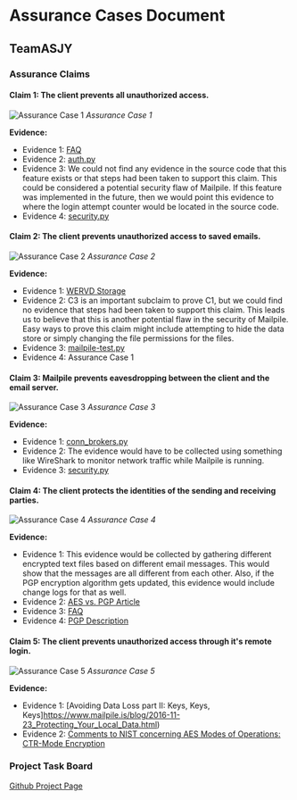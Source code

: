 # Assurance Cases Document

## TeamASJY

### Assurance Claims

#### Claim 1: The client prevents all unauthorized access.

![Assurance Case 1](https://i.imgur.com/WJJ2B5P.png)
*Assurance Case 1*

**Evidence:**
* Evidence 1: [FAQ](https://www.mailpile.is/faq/#enc-5)
* Evidence 2: [auth.py](https://github.com/mailpile/Mailpile/blob/master/mailpile/auth.py) 
* Evidence 3: We could not find any evidence in the source code that this feature exists or that steps had been taken to support this claim. This could be considered a potential security flaw of Mailpile. If this feature was implemented in the future, then we would point this evidence to where the login attempt counter would be located in the source code.
* Evidence 4: [security.py](https://github.com/mailpile/Mailpile/blob/master/mailpile/security.py)


#### Claim 2: The client prevents unauthorized access to saved emails.

![Assurance Case 2](https://i.imgur.com/2JnnbyI.png)
*Assurance Case 2*

**Evidence:**

* Evidence 1: [WERVD Storage](https://github.com/mailpile/Mailpile/wiki/WERVD-Storage)
* Evidence 2: C3 is an important subclaim to prove C1, but we could find no evidence that steps had been taken to support this claim. This leads us to believe that this is another potential flaw in the security of Mailpile. Easy ways to prove this claim might include attempting to hide the data store or simply changing the file permissions for the files.
* Evidence 3: [mailpile-test.py](https://github.com/mailpile/Mailpile/blob/master/scripts/mailpile-test.py)
* Evidence 4: Assurance Case 1


#### Claim 3: Mailpile prevents eavesdropping between the client and the email server.

![Assurance Case 3](https://i.imgur.com/Z7147H5.png)
*Assurance Case 3*

**Evidence:**
* Evidence 1: [conn_brokers.py](https://github.com/mailpile/Mailpile/blob/master/mailpile/conn_brokers.py)
* Evidence 2: The evidence would have to be collected using something like WireShark to monitor network traffic while Mailpile is running.
* Evidence 3: [security.py](https://github.com/mailpile/Mailpile/blob/master/mailpile/security.py)


#### Claim 4: The client protects the identities of the sending and receiving parties.

![Assurance Case 4](https://i.imgur.com/BOLK0Rz.png)
*Assurance Case 4*

**Evidence:**
*  Evidence 1: This evidence would be collected by gathering different encrypted text files based on different email messages. This would show that the messages are all different from each other. Also, if the PGP encryption algorithm gets updated, this evidence would include change logs for that as well.
*  Evidence 2: [AES vs. PGP Article](https://info.townsendsecurity.com/bid/66064/aes-vs-pgp-what-is-the-difference)
*  Evidence 3: [FAQ](https://www.mailpile.is/faq/#wha-3)
*  Evidence 4: [PGP Description](https://en.wikipedia.org/wiki/Pretty_Good_Privacy)


#### Claim 5: The client prevents unauthorized access through it's remote login. 

![Assurance Case 5]()
*Assurance Case 5*

**Evidence:**
*  Evidence 1: [Avoiding Data Loss part II: Keys, Keys, Keys]https://www.mailpile.is/blog/2016-11-23_Protecting_Your_Local_Data.html)
*  Evidence 2: [Comments to NIST concerning AES Modes of Operations:
CTR-Mode Encryption](https://pdfs.semanticscholar.org/73da/c992eec0be2b773e0151a720692180e25709.pdf)


### Project Task Board

[Github Project Page](https://github.com/SethRedwine/CSCI8420-TeamASJY/projects/4)

